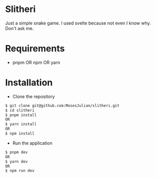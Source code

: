 # Slitheri
Just a simple snake game. I used svelte because not even I know why. Don't ask me.

# Requirements
- pnpm OR npm OR yarn

# Installation
- Clone the repository
```bash
$ git clone git@github.com:MosesJulian/slitheri.git
$ cd slitheri
$ pnpm install
OR
$ yarn install
OR
$ npm install
```
- Run the application
```bash
$ pnpm dev
OR
$ yarn dev
OR
$ npm run dev
```
